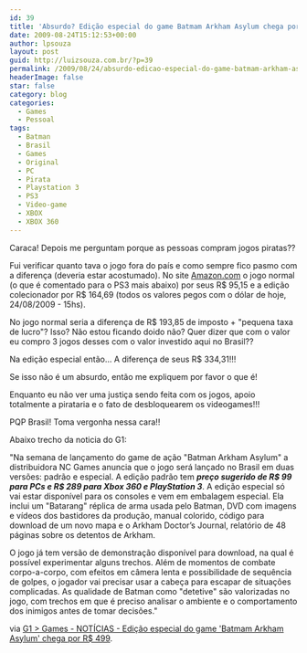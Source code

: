```yaml
---
id: 39
title: 'Absurdo? Edição especial do game Batmam Arkham Asylum chega por R$ 499'
date: 2009-08-24T15:12:53+00:00
author: lpsouza
layout: post
guid: http://luizsouza.com.br/?p=39
permalink: /2009/08/24/absurdo-edicao-especial-do-game-batmam-arkham-asylum-chega-por-r-499/
headerImage: false
star: false
category: blog
categories:
  - Games
  - Pessoal
tags:
  - Batman
  - Brasil
  - Games
  - Original
  - PC
  - Pirata
  - Playstation 3
  - PS3
  - Video-game
  - XBOX
  - XBOX 360
---
```

Caraca! Depois me perguntam porque as pessoas compram jogos piratas??

Fui verificar quanto tava o jogo fora do país e como sempre fico pasmo com a diferença (deveria estar acostumado). No site [Amazon.com](http://www.amazon.com/Batman-Arkham-Asylum-Playstation-3/dp/B001E8VB6O) o jogo normal (o que é comentado para o PS3 mais abaixo) por seus R$ 95,15 e a edição colecionador por R$ 164,69 (todos os valores pegos com o dólar de hoje, 24/08/2009 - 15hs).

No jogo normal seria a diferença de R$ 193,85 de imposto + "pequena taxa de lucro"? Isso? Não estou ficando doido não? Quer dizer que com o valor eu compro 3 jogos desses com o valor investido aqui no Brasil??

Na edição especial então... A diferença de seus R$ 334,31!!!

Se isso não é um absurdo, então me expliquem por favor o que é!

Enquanto eu não ver uma justiça sendo feita com os jogos, apoio totalmente a pirataria e o fato de desbloquearem os videogames!!!

PQP Brasil! Toma vergonha nessa cara!!

Abaixo trecho da noticia do G1:

"Na semana de lançamento do game de ação "Batman Arkham Asylum" a distribuidora NC Games anuncia que o jogo será lançado no Brasil em duas versões: padrão e especial. A edição padrão tem **_preço sugerido de R$ 99 para PCs e R$ 289 para Xbox 360 e PlayStation 3_**. A edição especial só vai estar disponível para os consoles e vem em embalagem especial. Ela inclui um "Batarang" réplica de arma usada pelo Batman, DVD com imagens e vídeos dos bastidores da produção, manual colorido, código para download de um novo mapa e o Arkham Doctor’s Journal, relatório de 48 páginas sobre os detentos de Arkham.

O jogo já tem versão de demonstração disponível para download, na qual é possível experimentar alguns trechos. Além de momentos de combate corpo-a-corpo, com efeitos em câmera lenta e possibilidade de sequência de golpes, o jogador vai precisar usar a cabeça para escapar de situações complicadas. As qualidade de Batman como "detetive" são valorizadas no jogo, com trechos em que é preciso analisar o ambiente e o comportamento dos inimigos antes de tomar decisões."

via [G1 > Games - NOTÍCIAS - Edição especial do game 'Batmam Arkham Asylum' chega por R$ 499](http://g1.globo.com/Noticias/Games/0,,MUL1278236-9666,00.html).
